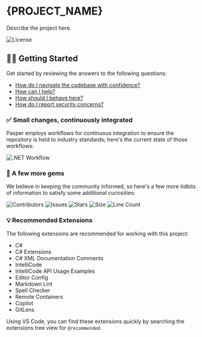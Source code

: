 # {PROJECT_NAME}

Describe the project here.

![License](https://img.shields.io/github/license/tacosontitan/{PROJECT_NAME}?logo=github&style=for-the-badge)

## 💁‍♀️ Getting Started

Get started by reviewing the answers to the following questions:

- [How do I navigate the codebase with confidence?](http://{PROJECT_NAME}.tacosontitan.com)
- [How can I help?](./CONTRIBUTING.md)
- [How should I behave here?](./CODE_OF_CONDUCT.md)
- [How do I report security concerns?](./SECURITY.md)

### ✅ Small changes, continuously integrated

Pasper employs workflows for continuous integration to ensure the repository is held to industry standards; here's the current state of those workflows:

![.NET Workflow](https://img.shields.io/github/actions/workflow/status/tacosontitan/{PROJECT_NAME}/dotnet.yml?label=Build%20and%20Test&logo=dotnet&style=for-the-badge)

### 💎 A few more gems

We believe in keeping the community informed, so here's a few more tidbits of information to satisfy some additional curiosities:

![Contributors](https://img.shields.io/github/contributors/tacosontitan/{PROJECT_NAME}?logo=github&style=for-the-badge)
![Issues](https://img.shields.io/github/issues/tacosontitan/{PROJECT_NAME}?logo=github&style=for-the-badge)
![Stars](https://img.shields.io/github/stars/tacosontitan/{PROJECT_NAME}?logo=github&style=for-the-badge)
![Size](https://img.shields.io/github/languages/code-size/tacosontitan/{PROJECT_NAME}?logo=github&style=for-the-badge)
![Line Count](https://img.shields.io/tokei/lines/github/tacosontitan/{PROJECT_NAME}?logo=github&style=for-the-badge)

### 💡 Recommended Extensions

The following extensions are recommended for working with this project:

- C#
- C# Extensions
- C# XML Documentation Comments
- IntelliCode
- IntelliCode API Usage Examples
- Editor Config
- Markdown Lint
- Spell Checker
- Remote Containers
- Copilot
- GitLens

Using VS Code, you can find these extensions quickly by searching the extensions tree view for `@recommended`.
